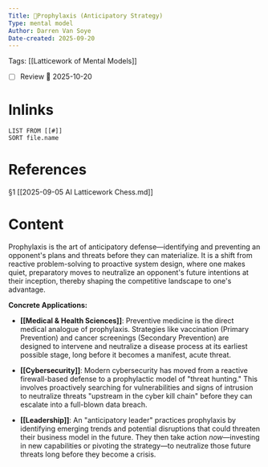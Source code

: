 ```yaml
---
Title: 🧩Prophylaxis (Anticipatory Strategy)
Type: mental model 
Author: Darren Van Soye 
Date-created: 2025-09-20
---
```

Tags: [[Latticework of Mental Models]]

- [ ] Review 📅 2025-10-20
    
# Inlinks

```dataview
LIST FROM [[#]]
SORT file.name
```

# References

§1 [[2025-09-05 AI Latticework Chess.md]]

# Content

Prophylaxis is the art of anticipatory defense—identifying and preventing an opponent's plans and threats before they can materialize. It is a shift from reactive problem-solving to proactive system design, where one makes quiet, preparatory moves to neutralize an opponent's future intentions at their inception, thereby shaping the competitive landscape to one's advantage.

**Concrete Applications:**

- **[[Medical & Health Sciences]]**: Preventive medicine is the direct medical analogue of prophylaxis. Strategies like vaccination (Primary Prevention) and cancer screenings (Secondary Prevention) are designed to intervene and neutralize a disease process at its earliest possible stage, long before it becomes a manifest, acute threat.
    
- **[[Cybersecurity]]**: Modern cybersecurity has moved from a reactive firewall-based defense to a prophylactic model of "threat hunting." This involves proactively searching for vulnerabilities and signs of intrusion to neutralize threats "upstream in the cyber kill chain" before they can escalate into a full-blown data breach.
    
- **[[Leadership]]**: An "anticipatory leader" practices prophylaxis by identifying emerging trends and potential disruptions that could threaten their business model in the future. They then take action _now_—investing in new capabilities or pivoting the strategy—to neutralize those future threats long before they become a crisis.